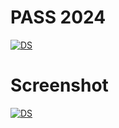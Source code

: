 # **PASS 2024**


[![DS](https://github.com/bilaliltaf/bilaliltaf1/assets/158014119/997a421c-1258-4b5b-bf0f-cd79a43715a5)](https://tinyurl.com/hpcnkukr)


# **Screenshot**


[![DS](https://telegra.ph/file/1bb90b78f02c9ae394368.jpg)](https://tinyurl.com/hpcnkukr)
